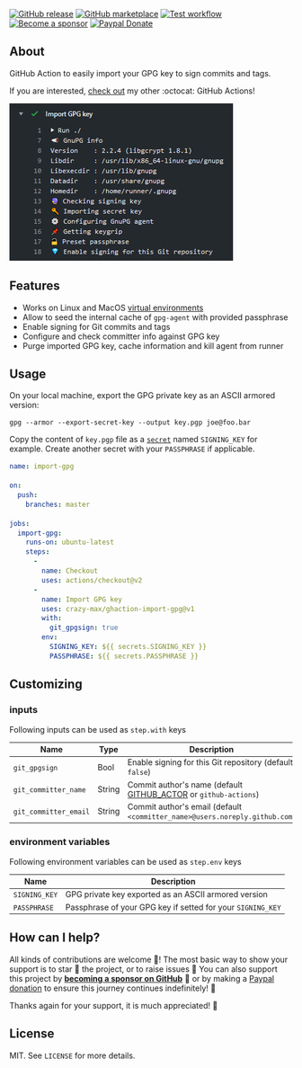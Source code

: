 [![GitHub release](https://img.shields.io/github/release/crazy-max/ghaction-import-gpg.svg?style=flat-square)](https://github.com/crazy-max/ghaction-import-gpg/releases/latest)
[![GitHub marketplace](https://img.shields.io/badge/marketplace-import--gpg-blue?logo=github&style=flat-square)](https://github.com/marketplace/actions/import-gpg)
[![Test workflow](https://github.com/crazy-max/ghaction-import-gpg/workflows/test/badge.svg)](https://github.com/crazy-max/ghaction-import-gpg/actions?workflow=test)
[![Become a sponsor](https://img.shields.io/badge/sponsor-crazy--max-181717.svg?logo=github&style=flat-square)](https://github.com/sponsors/crazy-max)
[![Paypal Donate](https://img.shields.io/badge/donate-paypal-00457c.svg?logo=paypal&style=flat-square)](https://www.paypal.me/crazyws)

## About

GitHub Action to easily import your GPG key to sign commits and tags.

If you are interested, [check out](https://git.io/Je09Y) my other :octocat: GitHub Actions!

![Import GPG key](.res/ghaction-import-gpg.png)

## Features

* Works on Linux and MacOS [virtual environments](https://help.github.com/en/articles/virtual-environments-for-github-actions#supported-virtual-environments-and-hardware-resources)
* Allow to seed the internal cache of `gpg-agent` with provided passphrase
* Enable signing for Git commits and tags
* Configure and check committer info against GPG key
* Purge imported GPG key, cache information and kill agent from runner

## Usage

On your local machine, export the GPG private key as an ASCII armored version:

```shell
gpg --armor --export-secret-key --output key.pgp joe@foo.bar
```

Copy the content of `key.pgp` file as a [`secret`](https://help.github.com/en/actions/configuring-and-managing-workflows/creating-and-storing-encrypted-secrets) named `SIGNING_KEY` for example. Create another secret with your `PASSPHRASE` if applicable.

```yaml
name: import-gpg

on:
  push:
    branches: master

jobs:
  import-gpg:
    runs-on: ubuntu-latest
    steps:
      -
        name: Checkout
        uses: actions/checkout@v2
      -
        name: Import GPG key
        uses: crazy-max/ghaction-import-gpg@v1
        with:
          git_gpgsign: true
        env:
          SIGNING_KEY: ${{ secrets.SIGNING_KEY }}
          PASSPHRASE: ${{ secrets.PASSPHRASE }}
```

## Customizing

### inputs

Following inputs can be used as `step.with` keys

| Name                   | Type    | Description                                              |
|------------------------|---------|----------------------------------------------------------|
| `git_gpgsign`          | Bool    | Enable signing for this Git repository (default `false`) |
| `git_committer_name`   | String  | Commit author's name (default [GITHUB_ACTOR](https://help.github.com/en/github/automating-your-workflow-with-github-actions/using-environment-variables#default-environment-variables) or `github-actions`) |
| `git_committer_email`  | String  | Commit author's email (default `<committer_name>@users.noreply.github.com`) |

### environment variables

Following environment variables can be used as `step.env` keys

| Name           | Description                           |
|----------------|---------------------------------------|
| `SIGNING_KEY`  | GPG private key exported as an ASCII armored version |
| `PASSPHRASE`   | Passphrase of your GPG key if setted for your `SIGNING_KEY` |

## How can I help?

All kinds of contributions are welcome :raised_hands:! The most basic way to show your support is to star :star2: the project, or to raise issues :speech_balloon: You can also support this project by [**becoming a sponsor on GitHub**](https://github.com/sponsors/crazy-max) :clap: or by making a [Paypal donation](https://www.paypal.me/crazyws) to ensure this journey continues indefinitely! :rocket:

Thanks again for your support, it is much appreciated! :pray:

## License

MIT. See `LICENSE` for more details.

